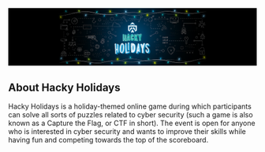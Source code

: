<a href="https://www2.deloitte.com/nl/nl/events/risk-events/2020/hacky-holidays.html">
<img alt="bg" src="/img/bg.png">
</a>

## About Hacky Holidays

Hacky Holidays is a holiday-themed online game during which participants can solve all sorts of puzzles related to cyber security (such a game is also known as a Capture the Flag, or CTF in short). The event is open for anyone who is interested in cyber security and wants to improve their skills while having fun and competing towards the top of the scoreboard.

